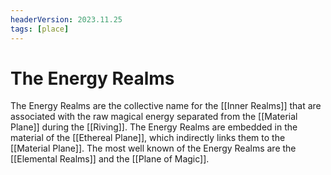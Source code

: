 ```yaml
---
headerVersion: 2023.11.25
tags: [place]
---
```

# The Energy Realms

The Energy Realms are the collective name for the [[Inner Realms]] that are associated with the raw magical energy separated from the [[Material Plane]] during the [[Riving]]. The Energy Realms are embedded in the material of the [[Ethereal Plane]], which indirectly links them to the [[Material Plane]]. The most well known of the Energy Realms are the [[Elemental Realms]] and the [[Plane of Magic]].